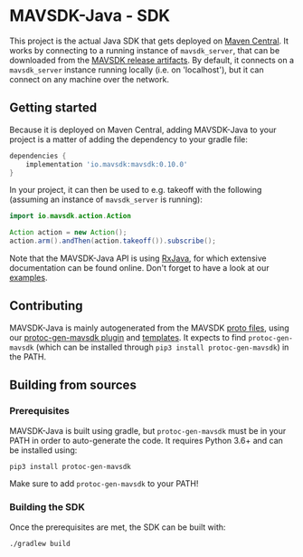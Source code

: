 # MAVSDK-Java - SDK

This project is the actual Java SDK that gets deployed on [Maven Central](https://search.maven.org/search?q=a:mavsdk). It works by connecting to a running instance of `mavsdk_server`, that can be downloaded from the [MAVSDK release artifacts](https://github.com/mavlink/MAVSDK/releases). By default, it connects on a `mavsdk_server` instance running locally (i.e. on 'localhost'), but it can connect on any machine over the network.

## Getting started

Because it is deployed on Maven Central, adding MAVSDK-Java to your project is a matter of adding the dependency to your gradle file:

```groovy
dependencies {
    implementation 'io.mavsdk:mavsdk:0.10.0'
}
```

In your project, it can then be used to e.g. takeoff with the following (assuming an instance of `mavsdk_server` is running):

```java
import io.mavsdk.action.Action

Action action = new Action();
action.arm().andThen(action.takeoff()).subscribe();
```

Note that the MAVSDK-Java API is using [RxJava](https://github.com/ReactiveX/RxJava), for which extensive documentation can be found online. Don't forget to have a look at our [examples](../examples).

## Contributing

MAVSDK-Java is mainly autogenerated from the MAVSDK [proto files](./proto), using our [protoc-gen-mavsdk plugin](./proto/pb_plugins) and [templates](./templates). It expects to find `protoc-gen-mavsdk` (which can be installed through `pip3 install protoc-gen-mavsdk`) in the PATH.

## Building from sources

### Prerequisites

MAVSDK-Java is built using gradle, but `protoc-gen-mavsdk` must be in your PATH in order to auto-generate the code. It requires Python 3.6+ and can be installed using:

```sh
pip3 install protoc-gen-mavsdk
```

Make sure to add `protoc-gen-mavsdk` to your PATH!

### Building the SDK

Once the prerequisites are met, the SDK can be built with:

```sh
./gradlew build
```

